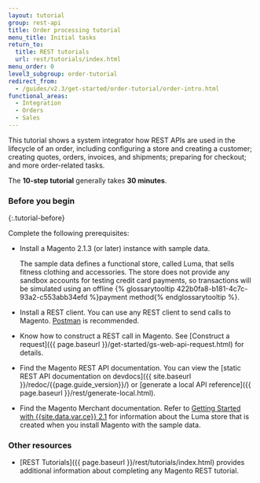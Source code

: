 ```yaml
---
layout: tutorial
group: rest-api
title: Order processing tutorial
menu_title: Initial tasks
return_to:
  title: REST tutorials
  url: rest/tutorials/index.html
menu_order: 0
level3_subgroup: order-tutorial
redirect_from:
  - /guides/v2.3/get-started/order-tutorial/order-intro.html
functional_areas:
  - Integration
  - Orders
  - Sales
---
```


This tutorial shows a system integrator how REST APIs are used in the lifecycle of an order, including configuring a store and creating a customer; creating quotes, orders, invoices, and shipments; preparing for checkout; and more order-related tasks.

The **10-step tutorial** generally takes **30 minutes**.

### Before you begin
{:.tutorial-before}

Complete the following prerequisites:

* Install a Magento 2.1.3 (or later) instance with sample data.

  The sample data defines a functional store, called Luma, that sells fitness clothing and accessories. The store does not provide any sandbox accounts for testing credit card payments, so transactions will be simulated using an offline {% glossarytooltip 422b0fa8-b181-4c7c-93a2-c553abb34efd %}payment method{% endglossarytooltip %}.

* Install a REST client. You can use any REST client to send calls to Magento. [Postman](https://www.getpostman.com/) is recommended.

* Know how to construct a REST call in Magento. See [Construct a request]({{ page.baseurl }}/get-started/gs-web-api-request.html) for details.

* Find the Magento REST API documentation. You can view the [static REST API documentation on devdocs]({{ site.baseurl }}/redoc/{{page.guide_version}}/) or [generate a local API reference]({{ page.baseurl }}/rest/generate-local.html).

* Find the Magento Merchant documentation. Refer to [Getting Started with {{site.data.var.ce}} 2.1](http://docs.magento.com/m2/ce/user_guide/getting-started.html) for information about the Luma store that is created when you install Magento with the sample data.

### Other resources

* [REST Tutorials]({{ page.baseurl }}/rest/tutorials/index.html) provides additional information about completing any Magento REST tutorial.

